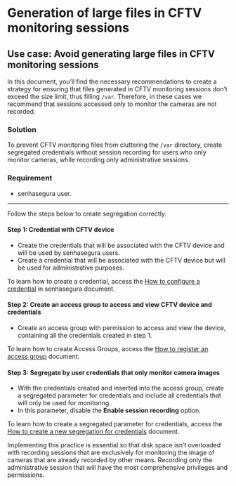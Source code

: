 # Generation of large files in CFTV monitoring sessions

## Use case: Avoid generating large files in CFTV monitoring sessions

In this document, you’ll find the necessary recommendations to create a strategy for ensuring that files generated in CFTV monitoring sessions don’t exceed the size limit, thus filling `/var`.
Therefore, in these cases we recommend that sessions accessed only to monitor the cameras are not recorded.

### Solution
To prevent CFTV monitoring files from cluttering the `/var` directory, create segregated credentials without session recording for users who only monitor cameras, while recording only administrative sessions.

### Requirement

* senhasegura user.

---
Follow the steps below to create segregation correctly:

#### Step 1: Credential with CFTV device

* Create the credentials that will be associated with the CFTV device and will be used by senhasegura users.
* Create a credential that will be associated with the CFTV device but will be used for administrative purposes.

To learn how to create a credential, access the [How to configure a credential](/v3-33/docs/pam-how-to-set-up-a-credential-in-senhasegura) in senhasegura document.

#### Step 2: Create an access group to access and view CFTV device and credentials

* Create an access group with permission to access and view the device, containing all the credentials created in step 1.

To learn how to create Access Groups, access the [How to register an access group](/v3-33/docs/pam-session-how-to-add-an-access-group) document.

#### Step 3: Segregate by user credentials that only monitor camera images

* With the credentials created and inserted into the access group, create a segregated parameter for credentials and include all credentials that will only be used for monitoring.
* In this parameter, disable the **Enable session recording** option.

To learn how to create a segregated parameter for credentials, access the [How to create a new segregation for credentials](/v3-33/docs/pam-session-create-segregation-credentials) document.

Implementing this practice is essential so that disk space isn’t overloaded with recording sessions that are exclusively for monitoring the image of cameras that are already recorded by other means. Recording only the administrative session that will have the most comprehensive privileges and permissions.
